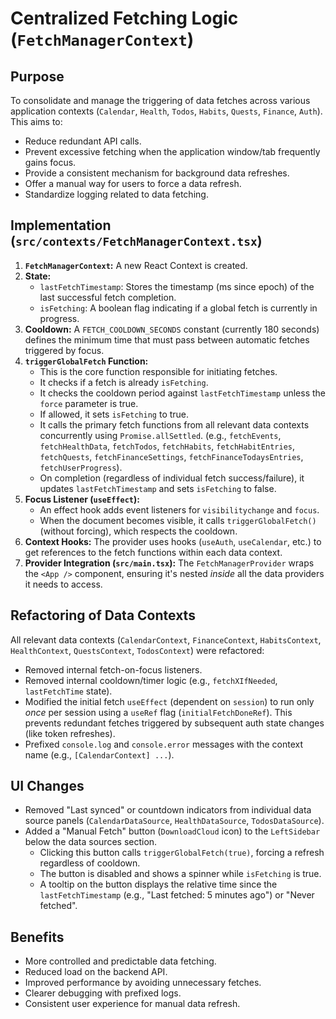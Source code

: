 # Centralized Fetching Logic (`FetchManagerContext`)

## Purpose

To consolidate and manage the triggering of data fetches across various application contexts (`Calendar`, `Health`, `Todos`, `Habits`, `Quests`, `Finance`, `Auth`). This aims to:

- Reduce redundant API calls.
- Prevent excessive fetching when the application window/tab frequently gains focus.
- Provide a consistent mechanism for background data refreshes.
- Offer a manual way for users to force a data refresh.
- Standardize logging related to data fetching.

## Implementation (`src/contexts/FetchManagerContext.tsx`)

1.  **`FetchManagerContext`:** A new React Context is created.
2.  **State:**
    - `lastFetchTimestamp`: Stores the timestamp (ms since epoch) of the last successful fetch completion.
    - `isFetching`: A boolean flag indicating if a global fetch is currently in progress.
3.  **Cooldown:** A `FETCH_COOLDOWN_SECONDS` constant (currently 180 seconds) defines the minimum time that must pass between automatic fetches triggered by focus.
4.  **`triggerGlobalFetch` Function:**
    - This is the core function responsible for initiating fetches.
    - It checks if a fetch is already `isFetching`.
    - It checks the cooldown period against `lastFetchTimestamp` unless the `force` parameter is true.
    - If allowed, it sets `isFetching` to true.
    - It calls the primary fetch functions from all relevant data contexts concurrently using `Promise.allSettled`. (e.g., `fetchEvents`, `fetchHealthData`, `fetchTodos`, `fetchHabits`, `fetchHabitEntries`, `fetchQuests`, `fetchFinanceSettings`, `fetchFinanceTodaysEntries`, `fetchUserProgress`).
    - On completion (regardless of individual fetch success/failure), it updates `lastFetchTimestamp` and sets `isFetching` to false.
5.  **Focus Listener (`useEffect`):**
    - An effect hook adds event listeners for `visibilitychange` and `focus`.
    - When the document becomes visible, it calls `triggerGlobalFetch()` (without forcing), which respects the cooldown.
6.  **Context Hooks:** The provider uses hooks (`useAuth`, `useCalendar`, etc.) to get references to the fetch functions within each data context.
7.  **Provider Integration (`src/main.tsx`):** The `FetchManagerProvider` wraps the `<App />` component, ensuring it's nested _inside_ all the data providers it needs to access.

## Refactoring of Data Contexts

All relevant data contexts (`CalendarContext`, `FinanceContext`, `HabitsContext`, `HealthContext`, `QuestsContext`, `TodosContext`) were refactored:

- Removed internal fetch-on-focus listeners.
- Removed internal cooldown/timer logic (e.g., `fetchXIfNeeded`, `lastFetchTime` state).
- Modified the initial fetch `useEffect` (dependent on `session`) to run only _once_ per session using a `useRef` flag (`initialFetchDoneRef`). This prevents redundant fetches triggered by subsequent auth state changes (like token refreshes).
- Prefixed `console.log` and `console.error` messages with the context name (e.g., `[CalendarContext] ...`).

## UI Changes

- Removed "Last synced" or countdown indicators from individual data source panels (`CalendarDataSource`, `HealthDataSource`, `TodosDataSource`).
- Added a "Manual Fetch" button (`DownloadCloud` icon) to the `LeftSidebar` below the data sources section.
  - Clicking this button calls `triggerGlobalFetch(true)`, forcing a refresh regardless of cooldown.
  - The button is disabled and shows a spinner while `isFetching` is true.
  - A tooltip on the button displays the relative time since the `lastFetchTimestamp` (e.g., "Last fetched: 5 minutes ago") or "Never fetched".

## Benefits

- More controlled and predictable data fetching.
- Reduced load on the backend API.
- Improved performance by avoiding unnecessary fetches.
- Clearer debugging with prefixed logs.
- Consistent user experience for manual data refresh.
